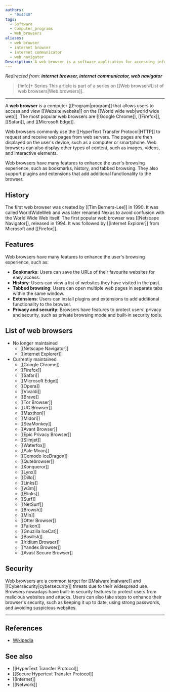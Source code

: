 ```yaml
---
authors:
  - "0x4248"
tags:
  - Software
  - Computer_programs
  - Web_browsers
aliases: 
  - web browser
  - internet browser
  - internet communicator
  - web navigator
Description: A web browser is a software application for accessing information on the World Wide Web.
---
```

*Redirected from: <strong>internet browser, internet communicator, web navigator</strong>*

> [!info]+ Series
> This article is part of a series on [[Web browser#List of web browsers|Web browsers]].

<hr>

A **web browser** is a computer [[Program|program]] that allows users to access and view [[Website|website]] on the [[World wide web|world wide web]]. The most popular web browsers are [[Google Chrome]], [[Firefox]], [[Safari]], and [[Microsoft Edge]].

Web browsers commonly use the [[HyperText Transfer Protocol|HTTP]] to request and receive web pages from web servers. The pages are then displayed on the user's device, such as a computer or smartphone. Web browsers can also display other types of content, such as images, videos, and interactive elements.

Web browsers have many features to enhance the user's browsing experience, such as bookmarks, history, and tabbed browsing. They also support plugins and extensions that add additional functionality to the browser.

## History
The first web browser was created by [[Tim Berners-Lee]] in 1990. It was called WorldWideWeb and was later renamed Nexus to avoid confusion with the World Wide Web itself. The first popular web browser was [[Netscape Navigator]], released in 1994. It was followed by [[Internet Explorer]] from Microsoft and [[Firefox]].

## Features
Web browsers have many features to enhance the user's browsing experience, such as:
- **Bookmarks**: Users can save the URLs of their favourite websites for easy access.
- **History**: Users can view a list of websites they have visited in the past.
- **Tabbed browsing**: Users can open multiple web pages in separate tabs within the same window.
- **Extensions**: Users can install plugins and extensions to add additional functionality to the browser.
- **Privacy and security**: Browsers have features to protect users' privacy and security, such as private browsing mode and built-in security tools.

## List of web browsers
- No longer maintained
  - [[Netscape Navigator]]
  - [[Internet Explorer]]
- Currently maintained
    - [[Google Chrome]]
    - [[Firefox]]
    - [[Safari]]
    - [[Microsoft Edge]]
    - [[Opera]]
    - [[Vivaldi]]
    - [[Brave]]
    - [[Tor Browser]]
    - [[UC Browser]]
    - [[Maxthon]]
    - [[Midori]]
    - [[SeaMonkey]]
    - [[Avant Browser]]
    - [[Epic Privacy Browser]]
    - [[Slimjet]]
    - [[Waterfox]]
    - [[Pale Moon]]
    - [[Comodo IceDragon]]
    - [[Qutebrowser]]
    - [[Konqueror]]
    - [[Lynx]]
    - [[Dillo]]
    - [[Links]]
    - [[w3m]]
    - [[Elinks]]
    - [[Surf]]
    - [[NetSurf]]
    - [[Browsh]]
    - [[Min]]
    - [[Otter Browser]]
    - [[Falkon]]
    - [[Gnuzilla IceCat]]
    - [[Basilisk]]
    - [[Iridium Browser]]
    - [[Yandex Browser]]
    - [[Avast Secure Browser]]

## Security
Web browsers are a common target for [[Malware|malware]] and [[Cybersecurity|cybersecurity]] threats due to their widespread use. Browsers nowadays have built-in security features to protect users from malicious websites and attacks. Users can also take steps to enhance their browser's security, such as keeping it up to date, using strong passwords, and avoiding suspicious websites.

---
## References
- [Wikipedia](https://en.wikipedia.org/wiki/Web_browser)

## See also
- [[HyperText Transfer Protocol]]
- [[Secure Hypertext Transfer Protocol]]
- [[Internet]]
- [[Network]]